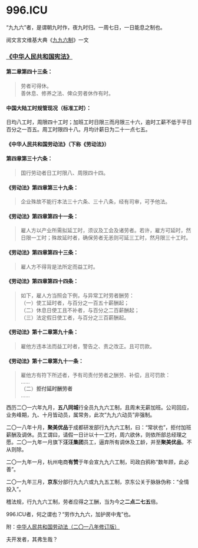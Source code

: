 996.ICU
===

“九九六”者，是谓朝九时作，夜九时归。一周七日，一日能息之制也。

阅文言文维基大典《[九九六制](https://zh-classical.wikipedia.org/wiki/%E4%B9%9D%E4%B9%9D%E5%85%AD%E5%88%B6)》一文

### [《中华人民共和国宪法》](http://www.npc.gov.cn/npc/xinwen/2018-03/22/content_2052489.htm)

#### 第二章第四十三条：

> 劳者可得休。  
> 善休息、修养之法、俾众劳者休作有时。

#### 中国大陆工时规管现况（标准工时）：
日均八工时，周限四十工时；加班工时日限三而月限三十六，逾时工薪不低于平日百分之一百五。周工时限四十八。月均计薪日为二十一点七五。

#### 《中华人民共和国劳动法》（下称《劳动法》）
#### 第四章第三十六条：
>国行劳动者日工时限八、周限四十四。

#### 《劳动法》第四章第三十九条：
>企业殊故不能行本法三十六条、三十八条，经有司审，可予他法。

#### 《劳动法》第四章第四十一条：
>雇人方以产业所需拟延工时，须议及工会及诸劳者。若许，雇方可延时，然日限一工时；殊故延时者，确保劳者无恙则可延三工时，然月限三十工时。

#### 《劳动法》第四章第四十三条：
>雇人方不得背是法所定而益工时。

#### 《劳动法》第四章第四十四条：
> 如下，雇人方当照会下例，与异常工时劳者酬劳：  
>  （一）使工延时者，与百分之一百五十薪酬起；  
>  （二）休息日使工且不补者，与百分之二百薪酬起；  
>  （三）法定假日使工者，与百分之三百薪酬起。 

#### 《劳动法》第十二章第九十条：
>雇他方违本法而益工时者，警告之、责之改正。且可罚款。

#### 《劳动法》第十二章第九十一条：
> 雇他方有符下所述者，予有司责付劳者之酬劳、补偿，且可罚款：   
>  ……   
>  （二）**拒付延时酬劳者**   
>  ……   

西历二〇一六年九月，**五八同城**行全员九九六工制，且周末无薪加班。公司回应，业务峰期，九、十月皆动员，属常务，此次“九九六动员”非强制。

二〇一八年十月，**聚美优品**于成都研发部行九九六工制，曰：“常状也”，拒付加班薪酬及调休。员工谓曰，请假一日计以十一工时，周六欲休，则依所部总经理之愿。二〇一九年一月旗下**汪汪集团**员工，逼弃所有调休及工龄，并至**聚美优品**，不从则除。

二〇一九年一月，杭州电商**有赞**于年会宣九九六工制，司政白鸦称“数年顾，此必善”。

二〇一九年三月，**京东**分部行九九六或九九五工制，京东公关于脉脉伪称：“全情投入”。

稽法规，行九九六工制，劳者应得之工酬，当为今之**二点二七五**倍。

996.ICU者，何之谓也？“劳作九九六，加护房中鬼”也。

附：[中华人民共和国劳动法（二〇一八年修订版）](http://www.npc.gov.cn/npc/xinwen/2019-01/07/content_2070261.htm)

夫开发者，其弗生哉？
